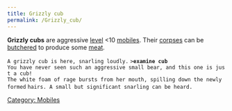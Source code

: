 ```yaml
---
title: Grizzly cub
permalink: /Grizzly_cub/
---
```


**Grizzly cubs** are aggressive [level](level "wikilink") \<10
[mobiles](mobile "wikilink"). Their [corpses](corpse "wikilink") can be
[butchered](butcher "wikilink") to produce some [meat](meat "wikilink").

`A grizzly cub is here, snarling loudly.`
`>`**`examine cub`**
`You have never seen such an aggressive small bear, and this one is just a cub!`
`The white foam of rage bursts from her mouth, spilling down the newly formed`
`hairs. A small but significant snarling can be heard.`

[Category: Mobiles](Category:_Mobiles "wikilink")